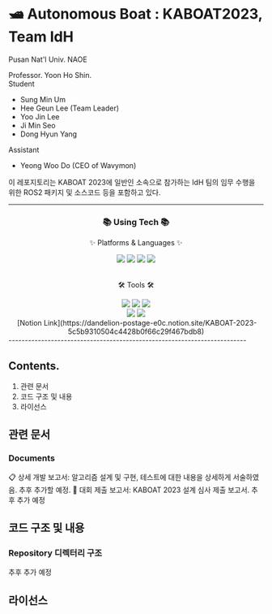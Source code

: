 # 🛥️ Autonomous Boat : KABOAT2023, Team IdH 
Pusan Nat'l Univ. NAOE

Professor. Yoon Ho Shin.  
Student
- Sung Min Um  
- Hee Geun Lee (Team Leader)
- Yoo Jin Lee
- Ji Min Seo
- Dong Hyun Yang

Assistant
- Yeong Woo Do (CEO of Wavymon)


이 레포지토리는 KABOAT 2023에 일반인 소속으로 참가하는 IdH 팀의 임무 수행을 위한 ROS2 패키지 및 소스코드 등을 포함하고 있다.

------
<div align=center>
	<h3>📚 Using Tech 📚</h3>
	<p>✨ Platforms & Languages ✨</p>
</div>
<div align="center">
	<img src="https://img.shields.io/badge/C-A8B9CC?style=flat&logo=C&logoColor=white" />
	<img src="https://img.shields.io/badge/C++-00599C?style=flat&logo=C++&logoColor=white" />
	<img src="https://img.shields.io/badge/Python-3776AB?style=flat&logo=Python&logoColor=white" />
	<img src="https://img.shields.io/badge/Linux-FCC624?style=flat&logo=Linux&logoColor=white" />
</div>
<br>
<div align=center>
	<p>🛠 Tools 🛠</p>
</div>
<div align="center">
	<img src="https://img.shields.io/badge/ROS2-22314E?style=flat&logo=ROS&logoColor=white" />
	<img src="https://img.shields.io/badge/Notion-000000?style=flat&logo=Notion&logoColor=white" />
	<img src="https://img.shields.io/badge/Visual Studio Code-007ACC?style=flat&logo=VisualStudioCode&logoColor=white" />
	<br>
	<img src="https://img.shields.io/badge/Github-181717?style=flat&logo=Github&logoColor=white" />
	<img src="https://img.shields.io/badge/Slack-4A154B?style=flat&logo=Slack&logoColor=white" />
</div>
<div align="center">
	<img stc="https://user-images.githubusercontent.com/48307403/209555944-2a6f903b-1f4b-4c03-bb3e-2cea64d69935.png" />
	[Notion Link](https://dandelion-postage-e0c.notion.site/KABOAT-2023-5c5b9310504c4428b0f66c29f467bdb8)
</div>
-------------------------------------------------------------------------  

## Contents.  
1. 관련 문서
2. 코드 구조 및 내용
3. 라이선스

## 관련 문서  
### Documents
📋 상세 개발 보고서: 알고리즘 설계 및 구현, 테스트에 대한 내용을 상세하게 서술하였음. 추후 추가할 예정.
📝 대회 제출 보고서: KABOAT 2023 설계 심사 제출 보고서. 추후 추가 예정

## 코드 구조 및 내용  
### Repository 디렉터리 구조
추후 추가 예정



## 라이선스
